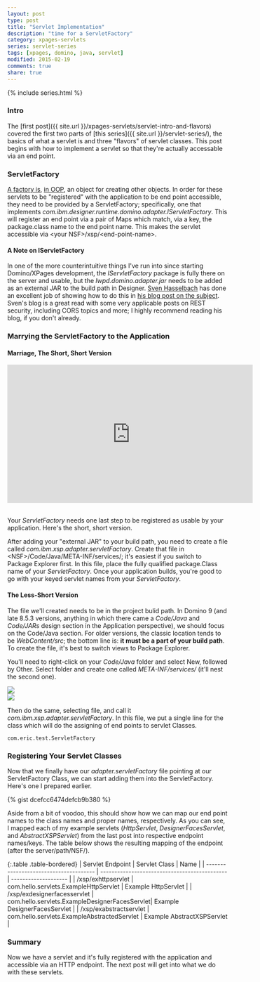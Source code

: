 ```yaml
---
layout: post
type: post
title: "Servlet Implementation"
description: "time for a ServletFactory"
category: xpages-servlets
series: servlet-series
tags: [xpages, domino, java, servlet]
modified: 2015-02-19
comments: true
share: true
---
```


{% include series.html %}

### Intro
The [first post]({{ site.url }}/xpages-servlets/servlet-intro-and-flavors) covered the first two parts of [this series]({{ site.url }}/servlet-series/), the basics of what a servlet is and three "flavors" of servlet classes. This post begins with how to implement a servlet so that they're actually accessable via an end point.

### ServletFactory
[A factory is](//en.wikipedia.org/wiki/Factory_(object-oriented_programming)), [in OOP](//en.wikipedia.org/wiki/Object-oriented_programming), an object for creating other objects. In order for these servlets to be "registered" with the application to be end point accessible, they need to be provided by a ServletFactory; specifically, one that implements _com.ibm.designer.runtime.domino.adapter.IServletFactory_. This will register an end point via a pair of <span data-toggle="tooltip" title="java.util.Map">Map</span>s which match, via a key, the package.class name to the end point name. This makes the servlet accessible via &lt;your NSF&gt;/xsp/&lt;end-point-name&gt;.

#### A Note on IServletFactory
In one of the more counterintuitive things I've run into since starting Domino/XPages development, the _IServletFactory_ package is fully there on the server and usable, but the _lwpd.domino.adapter.jar_ needs to be added as an external JAR to the build path in Designer. [Sven Hasselbach](//hasselba.ch/blog/?page_id=70) has done an excellent job of showing how to do this in [his blog post on the subject](//hasselba.ch/blog/?p=746). Sven's blog is a great read with some very applicable posts on REST security, including CORS topics and more; I highly recommend reading his blog, if you don't already.

### Marrying the ServletFactory to the Application

#### Marriage, The Short, Short Version
<div class="embed-responsive embed-responsive-16by9 center-block">
<iframe width="560" height="315" src="https://www.youtube.com/embed/5X4HYA-lB-U" frameborder="0" allowfullscreen></iframe>
</div><br />

Your _ServletFactory_ needs one last step to be registered as usable by your application. Here's the short, short version.

After adding your "external JAR" to your build path, you need to create a file called _com.ibm.xsp.adapter.servletFactory_. Create that file in &lt;NSF&gt;/Code/Java/META-INF/services/; it's easiest if you switch to Package Explorer first. In this file, place the fully qualified package.Class name of your _ServletFactory_. Once your application builds, you're good to go with your keyed servlet names from your _ServletFactory_.


#### The Less-Short Version
The file we'll created needs to be in the project bulid path. In Domino 9 (and late 8.5.3 versions, anything in which there came a _Code/Java_ and _Code/JARs_ design section in the Application perspective), we should focus on the Code/Java section. For older versions, the classic location tends to be _WebContent/src_; the bottom line is: **it must be a part of your build path**. To create the file, it's best to switch views to Package Explorer.

You'll need to right-click on your _Code/Java_ folder and select New, followed by Other. Select folder and create one called _META-INF/services/_ (it'll nest the second one).

<div class="row">
	<div class="col-sm-6">
		<a href="{{ site.url }}/images/post_images/servlet/createNewResource-PkgExplorer.png" data-toggle="tooltip" title="creating a folder/file resource in Package Explorer"><img src="{{ site.url }}/images/post_images/servlet/createNewResource-PkgExplorer.png" class="image-responsive" /></a>
	</div>
	<div class="col-sm-6">
		<a href="{{ site.url }}/images/post_images/servlet/createNewFolderFile-PkgExplorer.png"><img src="{{ site.url }}/images/post_images/servlet/createNewFolderFile-PkgExplorer.png" class="image-responsive" /></a>
	</div>
</div>

Then do the same, selecting file, and call it _com.ibm.xsp.adapter.servletFactory_. In this file, we put a single line for the class which will do the assigning of end points to servlet Classes.

```
com.eric.test.ServletFactory
```


### Registering Your Servlet Classes
Now that we finally have our _adapter.servletFactory_ file pointing at our ServletFactory Class, we can start adding them into the ServletFactory. Here's one I prepared earlier.

{% gist dcefcc6474defcb9b380 %}<br />

Aside from a bit of voodoo, this should show how we can map our end point names to the class names and proper names, respectively. As you can see, I mapped each of my example servlets (_HttpServlet_, _DesignerFacesServlet_, and _AbstractXSPServlet_) from the last post into respective endpoint names/keys. The table below shows the resulting mapping of the endpoint (after the server/path/NSF/).

{:.table .table-bordered}
| Servlet Endpoint                       | Servlet Class                                 | Name                 |
| -------------------------------------- | --------------------------------------------- | -------------------- |
| /xsp/exhttpservlet                     | com.hello.servlets.ExampleHttpServlet         | Example HttpServlet             |
| /xsp/exdesignerfacesservlet            | com.hello.servlets.ExampleDesignerFacesServlet| Example DesignerFacesServlet |
| /xsp/exabstractservlet                 | com.hello.servlets.ExampleAbstractedServlet   | Example AbstractXSPServlet |

### Summary
Now we have a servlet and it's fully registered with the application and accessible via an HTTP endpoint. The next post will get into what we do with these servlets.

